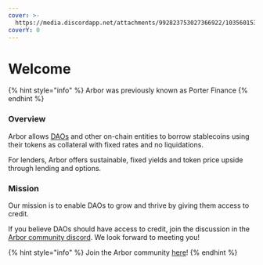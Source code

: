 ```yaml
---
cover: >-
  https://media.discordapp.net/attachments/992823753027366922/1035601535759028285/580225345_sprawling_fantasy_library_with_bulbous_architecture__balconies__arches__grand_windows_and_domes__int-1-transformed.png?width=1410&height=793
coverY: 0
---
```


# Welcome

{% hint style="info" %}
Arbor was previously known as Porter Finance
{% endhint %}

### Overview

Arbor allows [DAOs](https://ethereum.org/en/dao/) and other on-chain entities to borrow stablecoins using their tokens as collateral with fixed rates and no liquidations.

For lenders, Arbor offers sustainable, fixed yields and token price upside through lending and options.

### Mission

Our mission is to enable DAOs to grow and thrive by giving them access to credit.

If you believe DAOs should have access to credit, join the discussion in the [Arbor community discord](https://discord.arbor.finance). We look forward to meeting you!

{% hint style="info" %}
Join the Arbor community [here](https://discord.arbor.finance)!
{% endhint %}
